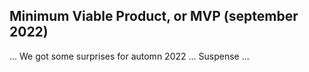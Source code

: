 ## Minimum Viable Product, or MVP (september 2022)

... We got some surprises for automn 2022 ... Suspense ...
